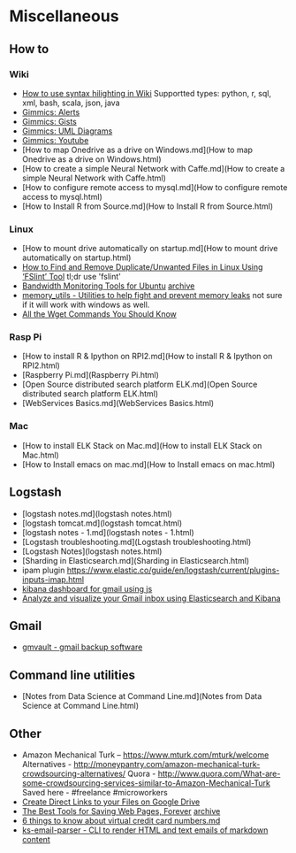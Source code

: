 # Miscellaneous


## How to 


### Wiki
- [How to use syntax hilighting in Wiki](http://dynalon.github.io/mdwiki/#!quickstart.md#Syntax_highlighting) Supportted types: python, r, sql, xml, bash, scala, json, java
- [Gimmics: Alerts](http://dynalon.github.io/mdwiki/#!gimmicks.md#Alerts)
- [Gimmics: Gists](http://dynalon.github.io/mdwiki/#!gimmicks.md#GitHub_Gists)
- [Gimmics: UML Diagrams](http://dynalon.github.io/mdwiki/#!gimmicks.md#UML_Diagrams_via_yUML.me)
- [Gimmics: Youtube](http://dynalon.github.io/mdwiki/#!gimmicks.md#Youtube)
- [How to map Onedrive as a drive on Windows.md](How to map Onedrive as a drive on Windows.html)
- [How to create a simple Neural Network with Caffe.md](How to create a simple Neural Network with Caffe.html)
- [How to configure remote access to mysql.md](How to configure remote access to mysql.html)
- [How to Install R from Source.md](How to Install R from Source.html)

### Linux 
- [How to mount drive automatically on startup.md](How to mount drive automatically on startup.html)
- [How to Find and Remove Duplicate/Unwanted Files in Linux Using ‘FSlint’ Tool](http://www.tecmint.com/fslint-find-and-remove-duplicate-unwanted-files-in-linux/) tl;dr use 'fslint'
- [Bandwidth Monitoring Tools for Ubuntu](http://www.ubuntugeek.com/bandwidth-monitoring-tools-for-ubuntu-users.html) [archive](http://archive.is/L5nkb)
- [memory_utils - Utilities to help fight and prevent memory leaks](https://github.com/jtushman/memory_utils/tree/5ed66173fdddb6de8df92e2eb252e97b83b23350#memory_utils) not sure if it will work with windows as well. 
- [All the Wget Commands You Should Know](http://www.labnol.org/software/wget-command-examples/28750/)



### Rasp Pi 
- [How to install R & Ipython on RPI2.md](How to install R & Ipython on RPI2.html)
- [Raspberry Pi.md](Raspberry Pi.html)
- [Open Source distributed search platform ELK.md](Open Source distributed search platform ELK.html)
- [WebServices Basics.md](WebServices Basics.html)

### Mac 
- [How to install ELK Stack on Mac.md](How to install ELK Stack on Mac.html)
- [How to Install emacs on mac.md](How to Install emacs on mac.html)


## Logstash
- [logstash notes.md](logstash notes.html)
- [logstash tomcat.md](logstash tomcat.html)
- [logstash notes - 1.md](logstash notes - 1.html)
- [Logstash troubleshooting.md](Logstash troubleshooting.html)
- [Logstash Notes](logstash notes.html)
- [Sharding in Elasticsearch.md](Sharding in Elasticsearch.html)
- ipam plugin https://www.elastic.co/guide/en/logstash/current/plugins-inputs-imap.html
- [kibana dashboard for gmail using js](https://gist.github.com/orweinberger/6d519fd5deaf59bed7dc#file-quickstart-js)
- [Analyze and visualize your Gmail inbox using Elasticsearch and Kibana](https://medium.com/@orweinberger/analyze-and-visualize-your-gmail-inbox-using-elasticsearch-and-kibana-88cb4e373c13#.q5fvd8fu6)

## Gmail 
- [gmvault - gmail backup software](https://github.com/gaubert/gmvault)


## Command line utilities 
- [Notes from Data Science at Command Line.md](Notes from Data Science at Command Line.html)

## Other

- Amazon Mechanical Turk – https://www.mturk.com/mturk/welcome
Alternatives - http://moneypantry.com/amazon-mechanical-turk-crowdsourcing-alternatives/
Quora - http://www.quora.com/What-are-some-crowdsourcing-services-similar-to-Amazon-Mechanical-Turk Saved here - #freelance #microworkers 
- [Create Direct Links to your Files on Google Drive](http://www.labnol.org/internet/direct-links-for-google-drive/28356/)
- [The Best Tools for Saving Web Pages, Forever](http://www.labnol.org/internet/archive-web-pages/20192/) [archive](http://archive.is/yUBKj)
- [6 things to know about virtual credit card numbers.md](http://www.creditcards.com/credit-card-news/virtual-disposable-one-time-credit_card-numbers-1273.php)
- [ks-email-parser - CLI to render HTML and text emails of markdown content](https://github.com/KeepSafe/ks-email-parser)

